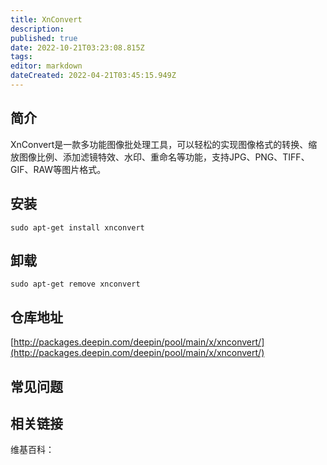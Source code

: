 ```yaml
---
title: XnConvert
description: 
published: true
date: 2022-10-21T03:23:08.815Z
tags: 
editor: markdown
dateCreated: 2022-04-21T03:45:15.949Z
---
```


## 简介

XnConvert是一款多功能图像批处理工具，可以轻松的实现图像格式的转换、缩放图像比例、添加滤镜特效、水印、重命名等功能，支持JPG、PNG、TIFF、GIF、RAW等图片格式。

## 安装

`sudo apt-get install xnconvert`

## 卸载

`sudo apt-get remove xnconvert`

## 仓库地址

[http://packages.deepin.com/deepin/pool/main/x/xnconvert/](http://packages.deepin.com/deepin/pool/main/x/xnconvert/)

## 常见问题

## 相关链接

维基百科：
